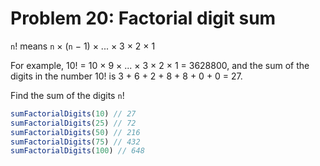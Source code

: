 # Problem 20: Factorial digit sum

`n`! means `n` × (`n` − 1) × ... × 3 × 2 × 1

For example, 10! = 10 × 9 × ... × 3 × 2 × 1 = 3628800,
and the sum of the digits in the number 10! is 3 + 6 + 2 + 8 + 8 + 0 + 0 = 27.

Find the sum of the digits `n`!



```javascript
sumFactorialDigits(10) // 27
sumFactorialDigits(25) // 72
sumFactorialDigits(50) // 216
sumFactorialDigits(75) // 432
sumFactorialDigits(100) // 648
```